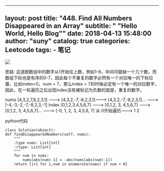 
---
layout:     post
title:      "448. Find All Numbers Disappeared in an Array"
subtitle:   " \"Hello World, Hello Blog\""
date:       2018-04-13 15:48:00
author:     "suny"
catalog: true
categories: Leetcode
tags:
    - 笔记
---
<img src="/img/FindAllNumbers.jpg"/>

思路: 这道题数组中的数字从1开始往上数，例如1-8，中间可能缺一个几个数，而数组下标也是有序的0-7，因此每个不重复的数字必然有一个对应唯一的下标位置，比如index=0，num = 7，那么index = 7的时候必定有一个唯一的对应数字，
因此，在一轮遍历之后出现index没有被标记为负数的就是，重复的数字。

nums   [4,3,2,7,8,2,3,1]  ---> [4,3,2,-7,-8,2,3,1]--->  [4,3,2,-7,-8,2,3,1]... --->  [-4,-3,-2,-7,-8,2,3,-1]
index  [0,1,2,3,4,5,6,7]  --->	   [0,1,2, 3, 4,5,6,7]  --->   [0,1,2, 3, 4,5,6,7]... ---> [-0, 1, 2, 3, 4,5,6, 7]
     从 0开始遍历--->                1                       2

python代码
	
	class Solution(object):
    def findDisappearedNumbers(self, nums):
        """
        :type nums: List[int]
        :rtype: List[int]
        """
        for num in nums:
            nums[abs(num)-1] = -abs(nums[abs(num)-1])
        return [i+1 for i,num in enumerate(nums) if num > 0]



